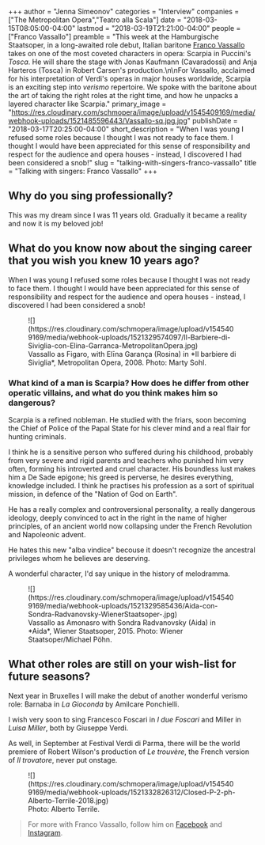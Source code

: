 +++
author = "Jenna Simeonov"
categories = "Interview"
companies = ["The Metropolitan Opera","Teatro alla Scala"]
date = "2018-03-15T08:05:00-04:00"
lastmod = "2018-03-19T21:21:00-04:00"
people = ["Franco Vassallo"]
preamble = "This week at the Hamburgische Staatsoper, in a long-awaited role debut, Italian baritone [Franco Vassallo](/scene/people/franco-vassallo/) takes on one of the most coveted characters in opera: Scarpia in Puccini's *Tosca*. He will share the stage with Jonas Kaufmann (Cavaradossi) and Anja Harteros (Tosca) in Robert Carsen's production.\n\nFor Vassallo, acclaimed for his interpretation of Verdi's operas in major houses worldwide, Scarpia is an exciting step into *verismo* repertoire. We spoke with the baritone about the art of taking the right roles at the right time, and how he unpacks a layered character like Scarpia."
primary_image = "https://res.cloudinary.com/schmopera/image/upload/v1545409169/media/webhook-uploads/1521485596443/Vassallo-sq.jpg.jpg"
publishDate = "2018-03-17T20:25:00-04:00"
short_description = "When I was young I refused some roles because I thought I was not ready to face them. I thought I would have been appreciated for this sense of responsibility and respect for the audience and opera houses - instead, I discovered I had been considered a snob!"
slug = "talking-with-singers-franco-vassallo"
title = "Talking with singers: Franco Vassallo"
+++

## Why do you sing professionally?

This was my dream since I was 11 years old. Gradually it became a reality and now it is my beloved job!

## What do you know now about the singing career that you wish you knew 10 years ago?

When I was young I refused some roles because I thought I was not ready to face them. I thought I would have been appreciated for this sense of responsibility and respect for the audience and opera houses - instead, I discovered I had been considered a snob!

<figure data-type="image">
![](https://res.cloudinary.com/schmopera/image/upload/v1545409169/media/webhook-uploads/1521329574097/Il-Barbiere-di-Siviglia-con-Elina-Garranca-MetropolitanOpera.jpg)
<figcaption>Vassallo as Figaro, with Elīna Garança (Rosina) in *Il barbiere di Siviglia*, Metropolitan Opera, 2008. Photo: Marty Sohl.</figcaption>
</figure>

### What kind of a man is Scarpia? How does he differ from other operatic villains, and what do you think makes him so dangerous?

Scarpia is a refined nobleman. He studied with the friars, soon becoming the Chief of Police of the Papal State for his clever mind and a real flair for hunting criminals.

I think he is a sensitive person who suffered during his childhood, probably from very severe and rigid parents and teachers who punished him very often, forming his introverted and cruel character. His boundless lust makes him a De Sade epigone; his greed is perverse, he desires everything, knowledge included. I think he practises his profession as a sort of spiritual mission, in defence of the "Nation of God on Earth".

He has a really complex and controversional personality, a really dangerous ideology, deeply convinced to act in the right in the name of higher principles, of an ancient world now collapsing under the French Revolution and Napoleonic advent.

He hates this new "alba vindice" becouse it doesn't recognize the ancestral privileges whom he believes are deserving.

A wonderful character, I'd say unique in the history of melodramma.

<figure data-type="image">
![](https://res.cloudinary.com/schmopera/image/upload/v1545409169/media/webhook-uploads/1521329585436/Aida-con-Sondra-Radvanovsky-WienerStaatsoper-.jpg)
<figcaption>Vassallo as Amonasro with Sondra Radvanovsky (Aida) in *Aida*, Wiener Staatsoper, 2015. Photo: Wiener Staatsoper/Michael Pöhn.</figcaption>
</figure>

## What other roles are still on your wish-list for future seasons?

Next year in Bruxelles I will make the debut of another wonderful verismo role: Barnaba in *La Gioconda* by Amilcare Ponchielli.

I wish very soon to sing Francesco Foscari in *I due Foscari* and Miller in *Luisa Miller*, both by Giuseppe Verdi.

As well, in September at Festival Verdi di Parma, there will be the world premiere of Robert Wilson's production of *Le trouvère*, the French version of *Il trovatore*, never put onstage.

<figure data-type="image">
![](https://res.cloudinary.com/schmopera/image/upload/v1545409169/media/webhook-uploads/1521332826312/Closed-P-2-ph-Alberto-Terrile-2018.jpg)
<figcaption>Photo: Alberto Terrile.</figcaption>
</figure>

>For more with Franco Vassallo, follow him on [Facebook](https://www.facebook.com/francovassallobaritono/) and [Instagram](https://www.instagram.com/francovassallobaritono/). 

